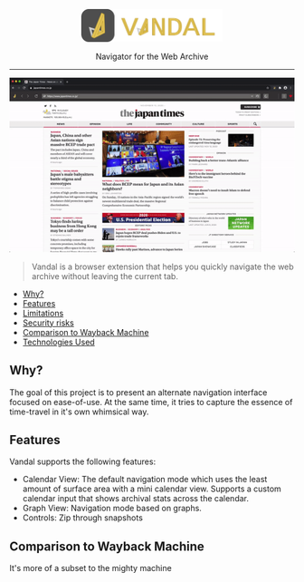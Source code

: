 <p align="center">
  <img src="docs/logo-full.svg" width="250">
  <div align="center">Navigator for the Web Archive</div>
</p>

___

![](docs/sample.gif)

 > Vandal is a browser extension that helps you quickly navigate the web archive without leaving the current tab.

- [Why?](#why)
- [Features](#features)
- [Limitations](#limitations)
- [Security risks](#security)
- [Comparison to Wayback Machine](#comparison)
- [Technologies Used](#stack)

## Why?
The goal of this project is to present an alternate navigation interface focused on ease-of-use. At the same time, it tries to capture the essence of time-travel in it's own whimsical way. 

## Features
Vandal supports the following features:
- Calendar View: The default navigation mode which uses the least amount of surface area with a mini calendar view. Supports a custom calendar input that shows archival stats across the calendar.
- Graph View: Navigation mode based on graphs.
- Controls: Zip through snapshots 

## Comparison to Wayback Machine
It's more of a subset to the mighty machine



